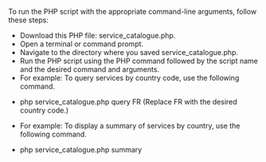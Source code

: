 To run the PHP script with the appropriate command-line arguments, follow these steps:

*	Download this PHP file: service_catalogue.php.
*	Open a terminal or command prompt.
*	Navigate to the directory where you saved service_catalogue.php.
*	Run the PHP script using the PHP command followed by the script name and the desired command and arguments.
*	For example: To query services by country code, use the following command.
  + php service_catalogue.php query FR 
(Replace FR with the desired country code.)
*	For example: To display a summary of services by country, use the following command.
  + php service_catalogue.php summary 
